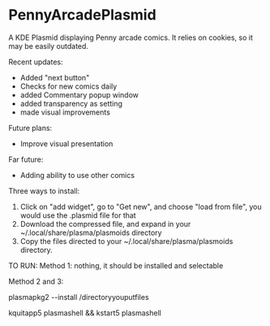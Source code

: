 # PennyArcadePlasmid
A KDE Plasmid displaying Penny arcade comics. It relies on cookies, so it may be easily outdated.

Recent updates:
- Added "next button"
- Checks for new comics daily
- added Commentary popup window
- added transparency as setting
- made visual improvements


Future plans:
- Improve visual presentation

Far future:
- Adding ability to use other comics

Three ways to install:
1. Click on "add widget", go to "Get new", and choose "load from file", you would use the .plasmid file for that
2. Download the compressed file, and expand in your ~/.local/share/plasma/plasmoids directory
3. Copy the files directed to your ~/.local/share/plasma/plasmoids directory.

TO RUN:
Method 1: nothing, it should be installed and selectable

Method 2 and 3: 

plasmapkg2 --install /directoryyouputfiles

kquitapp5 plasmashell && kstart5 plasmashell


